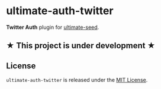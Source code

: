 # ultimate-auth-twitter

**Twitter Auth** plugin for [ultimate-seed](https://github.com/pilwon/node-ultimate-seed).

## **★ This project is under development ★**

## License

`ultimate-auth-twitter` is released under the [MIT License](http://opensource.org/licenses/MIT).
